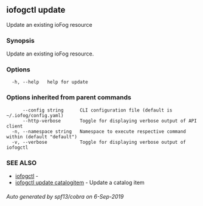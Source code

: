 ## iofogctl update

Update an existing ioFog resource

### Synopsis

Update an existing ioFog resource.

### Options

```
  -h, --help   help for update
```

### Options inherited from parent commands

```
      --config string      CLI configuration file (default is ~/.iofog/config.yaml)
      --http-verbose       Toggle for displaying verbose output of API client
  -n, --namespace string   Namespace to execute respective command within (default "default")
  -v, --verbose            Toggle for displaying verbose output of iofogctl
```

### SEE ALSO

* [iofogctl](iofogctl.md)	 - 
* [iofogctl update catalogitem](iofogctl_update_catalogitem.md)	 - Update a catalog item

###### Auto generated by spf13/cobra on 6-Sep-2019
